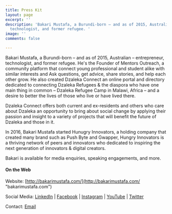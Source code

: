 ```yaml
---
title: Press Kit
layout: page
excerpt: ''
description: 'Bakari Mustafa, a Burundi-born – and as of 2015, Australian – entrepreneur,
  technologist, and former refugee. '
image: ''
comments: false

---
```

Bakari Mustafa, a Burundi-born – and as of 2015, Australian – entrepreneur, technologist, and former refugee. He's the Founder of Mentors Outreach, a community platform that connect young professional and student alike with similar interests and Ask questions, get advice, share stories, and help each other grow. He also created Dzaleka Connect an online portal and directory dedicated to connecting Dzaleka Refugees & the diaspora who have one main thing in common – Dzaleka Refugee Camp in Malawi, Africa – and a desire to better the lives of those who live or have lived there.

Dzaleka Connect offers both current and ex-residents and others who care about Dzaleka an opportunity to bring about social change by applying their passion and insight to a variety of projects that will benefit the future of Dzaleka and those in it.

In 2016, Bakari Mustafa started Hunugry Innovators, a holding company that created many brand such as Push Byte and Gwapper, Hungry Innovators is a thriving network of peers and innovators who dedicated to inspiring the next generation of innovators & digital creators.

Bakari is available for media enquiries, speaking engagements, and more.

#### On the Web

Website: [http://bakarimustafa.com/](http://bakarimustafa.com/ "bakarimustafa.com")

Social Media: [LinkedIn](https://www.linkedin.com/in/realbakari/) | [Facebook](https://www.facebook.com/therealbakari) | [Instagram](https://www.instagram.com/realbakari/) | [YouTube](https://www.youtube.com/c/realbakari) | [Twitter](https://twitter.com/realbakari)

Contact: [Email](mailto:contact@bakarimustafa.com) 